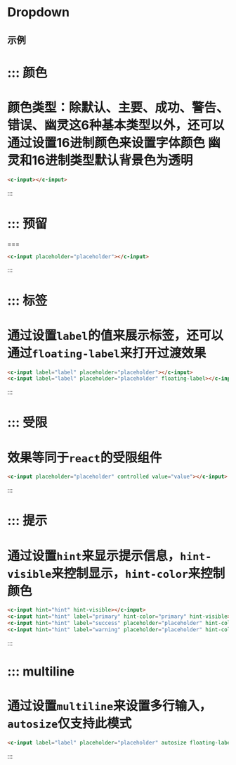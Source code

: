 # Dropdown


## 示例


::: 颜色
===
颜色类型：除默认、主要、成功、警告、错误、幽灵这6种基本类型以外，还可以通过设置16进制颜色来设置字体颜色
幽灵和16进制类型默认背景色为透明
===
```html
<c-input></c-input>
```
:::


::: 预留
===
===
```html
<c-input placeholder="placeholder"></c-input>
```
:::


::: 标签
===
通过设置`label`的值来展示标签，还可以通过`floating-label`来打开过渡效果
===
```html
<c-input label="label" placeholder="placeholder"></c-input>
<c-input label="label" placeholder="placeholder" floating-label></c-input>
```
:::


::: 受限
===
效果等同于`react`的受限组件
===
```html
<c-input placeholder="placeholder" controlled value="value"></c-input>
```
:::


::: 提示
===
通过设置`hint`来显示提示信息，`hint-visible`来控制显示，`hint-color`来控制颜色
===
```html
<c-input hint="hint" hint-visible></c-input>
<c-input hint="hint" label="primary" hint-color="primary" hint-visible></c-input>
<c-input hint="hint" label="success" placeholder="placeholder" hint-color="success" hint-visible></c-input>
<c-input hint="hint" label="warning" placeholder="placeholder" hint-color="warning" hint-visible floating-label></c-input>
```
:::


::: multiline
===
通过设置`multiline`来设置多行输入，`autosize`仅支持此模式
===
```html
<c-input label="label" placeholder="placeholder" autosize floating-label multiline></c-input>
```
:::
